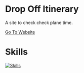 # Drop Off Itinerary
A site to check check plane time.


[Go To Website](https://line-go.vercel.app/)


# Skills
[![Skills](https://skillicons.dev/icons?i=react,ts,styledcomponents,vercel)](https://skillicons.dev)
